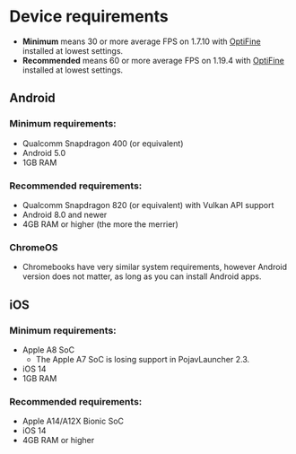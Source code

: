 # Device requirements
- **Minimum** means 30 or more average FPS on 1.7.10 with [OptiFine](https://optifine.net/downloads) installed at lowest settings.
- **Recommended** means 60 or more average FPS on 1.19.4 with [OptiFine](https://optifine.net/downloads) installed at lowest settings.
## Android

### Minimum requirements:
- Qualcomm Snapdragon 400 (or equivalent)
- Android 5.0
- 1GB RAM

### Recommended requirements:
- Qualcomm Snapdragon 820 (or equivalent) with Vulkan API support
- Android 8.0 and newer
- 4GB RAM or higher (the more the merrier)

### ChromeOS
- Chromebooks have very similar system requirements, however Android version does not matter, as long as you can install Android apps.

## iOS

### Minimum requirements:
- Apple A8 SoC
   - The Apple A7 SoC is losing support in PojavLauncher 2.3.
- iOS 14
- 1GB RAM

### Recommended requirements:
- Apple A14/A12X Bionic SoC
- iOS 14
- 4GB RAM or higher
